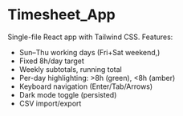 # Timesheet_App 

Single-file React app with Tailwind CSS. Features:
- Sun–Thu working days (Fri+Sat weekend,)
- Fixed 8h/day target
- Weekly subtotals, running total
- Per-day highlighting: >8h (green), <8h (amber)
- Keyboard navigation (Enter/Tab/Arrows)
- Dark mode toggle (persisted)
- CSV import/export
